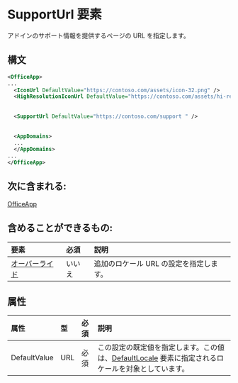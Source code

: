 # <a name="supporturl-element"></a>SupportUrl 要素

アドインのサポート情報を提供するページの URL を指定します。

## <a name="syntax"></a>構文

```XML
<OfficeApp>
...
  <IconUrl DefaultValue="https://contoso.com/assets/icon-32.png" />
  <HighResolutionIconUrl DefaultValue="https://contoso.com/assets/hi-res-icon.png"/>
  
  
  <SupportUrl DefaultValue="https://contoso.com/support " />
  
  
  <AppDomains>
  ...
  </AppDomains>
...
</OfficeApp>
```

## <a name="contained-in"></a>次に含まれる:

[OfficeApp](officeapp.md)

## <a name="can-contain"></a>含めることができるもの:

|  要素 | 必須 | 説明  |
|:-----|:-----|:-----|
|  [オーバーライド](override.md)   | いいえ | 追加のロケール URL の設定を指定します。 |

## <a name="attributes"></a>属性

|**属性**|**型**|**必須**|**説明**|
|:-----|:-----|:-----|:-----|
|DefaultValue|URL|必須|この設定の既定値を指定します。この値は、[DefaultLocale](defaultlocale.md) 要素に指定されるロケールを対象としています。|
